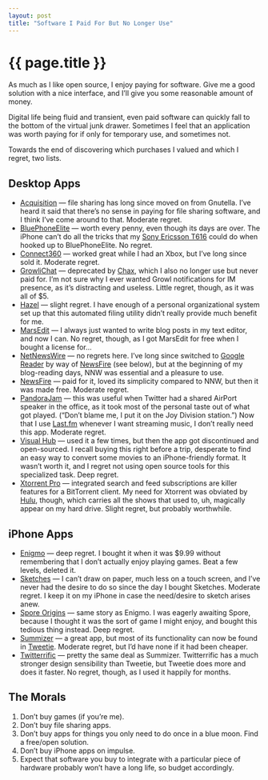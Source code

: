 ```yaml
---
layout: post
title: "Software I Paid For But No Longer Use"
---
```


{{ page.title }}
================

As much as I like open source, I enjoy paying for software. Give me a good solution with a nice interface, and I’ll give you some reasonable amount of money.

Digital life being fluid and transient, even paid software can quickly fall to the bottom of the virtual junk drawer. Sometimes I feel that an application was worth paying for if only for temporary use, and sometimes not.

Towards the end of discovering which purchases I valued and which I regret, two lists.

Desktop Apps
------------

-   [Acquisition](http://acquisitionx.com/) — file sharing has long since moved on from Gnutella. I’ve heard it said that there’s no sense in paying for file sharing software, and I think I’ve come around to that. Moderate regret.
-   [BluePhoneElite](http://mirasoftware.com/BPE2/) — worth every penny, even though its days are over. The iPhone can’t do all the tricks that my [Sony Ericsson T616](http://reviews.cnet.com/cell-phones/sony-ericsson-t616-at/4505-6454_7-20912537.html) could do when hooked up to BluePhoneElite. No regret.
-   [Connect360](http://www.nullriver.com/products/connect360) — worked great while I had an Xbox, but I’ve long since sold it. Moderate regret.
-   [GrowliChat](http://growlichat.com/download.php) — deprecated by [Chax](http://www.ksuther.com/chax/), which I also no longer use but never paid for. I’m not sure why I ever wanted Growl notifications for IM presence, as it’s distracting and useless. Little regret, though, as it was all of $5.
-   [Hazel](http://www.noodlesoft.com/hazel.php) — slight regret. I have enough of a personal organizational system set up that this automated filing utility didn’t really provide much benefit for me.
-   [MarsEdit](http://www.red-sweater.com/marsedit/) — I always just wanted to write blog posts in my text editor, and now I can. No regret, though, as I got MarsEdit for free when I bought a license for…
-   [NetNewsWire](http://www.newsgator.com/INDIVIDUALS/NETNEWSWIRE/) — no regrets here. I’ve long since switched to [Google Reader](http://google.com/reader/) by way of [NewsFire](http://www.newsfirerss.com/) (see below), but at the beginning of my blog-reading days, NNW was essential and a pleasure to use.
-   [NewsFire](http://www.newsfirerss.com/) — paid for it, loved its simplicity compared to NNW, but then it was made free. Moderate regret.
-   [PandoraJam](http://www.bitcartel.com/pandorajam/) — this was useful when Twitter had a shared AirPort speaker in the office, as it took most of the personal taste out of what got played. (“Don’t blame me, I put it on the Joy Division station.”) Now that I use [Last.fm](http://www.last.fm) whenever I want streaming music, I don’t really need this app. Moderate regret.
-   [Visual Hub](http://www.techspansion.com/) — used it a few times, but then the app got discontinued and open-sourced. I recall buying this right before a trip, desperate to find an easy way to convert some movies to an iPhone-friendly format. It wasn’t worth it, and I regret not using open source tools for this specialized task. Deep regret.
-   [Xtorrent Pro](http://www.xtorrentp2p.com/) — integrated search and feed subscriptions are killer features for a BitTorrent client. My need for Xtorrent was obviated by [Hulu](http://www.hulu.com), though, which carries all the shows that used to, uh, magically appear on my hard drive. Slight regret, but probably worthwhile.

iPhone Apps
-----------

-   [Enigmo](http://www.pangeasoft.net/iphone/enigmo/info.html) — deep regret. I bought it when it was $9.99 without remembering that I don’t actually enjoy playing games. Beat a few levels, deleted it.
-   [Sketches](http://sketchesapp.com/) — I can’t draw on paper, much less on a touch screen, and I’ve never had the desire to do so since the day I bought Sketches. Moderate regret. I keep it on my iPhone in case the need/desire to sketch arises anew.
-   [Spore Origins](http://en.wikipedia.org/wiki/Spore_Origins) — same story as Enigmo. I was eagerly awaiting Spore, because I thought it was the sort of game I might enjoy, and bought this tedious thing instead. Deep regret.
-   [Summizer](http://www.mustacheinc.com/summizer) — a great app, but most of its functionality can now be found in [Tweetie](http://www.atebits.com/software/tweetie/). Moderate regret, but I’d have none if it had been cheaper.
-   [Twitterrific](http://iconfactory.com/home/permalink/2009) — pretty the same deal as Summizer. Twitterrific has a much stronger design sensibility than Tweetie, but Tweetie does more and does it faster. No regret, though, as I used it happily for months.

The Morals
----------

1.  Don’t buy games (if you’re me).
2.  Don’t buy file sharing apps.
3.  Don’t buy apps for things you only need to do once in a blue moon. Find a free/open solution.
4.  Don’t buy iPhone apps on impulse.
5.  Expect that software you buy to integrate with a particular piece of hardware probably won’t have a long life, so budget accordingly.
